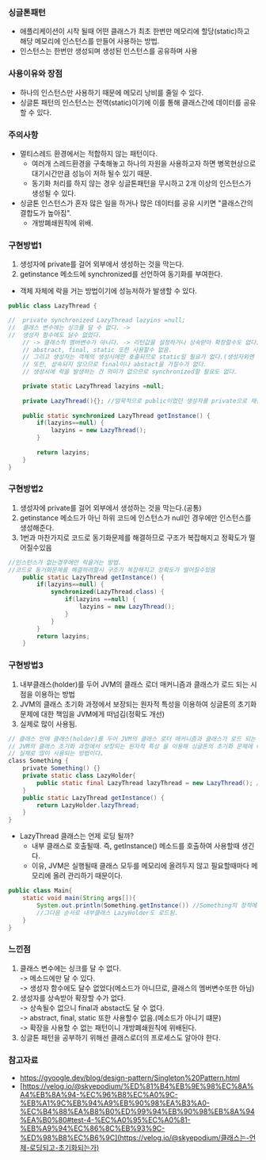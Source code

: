 ### 싱글톤패턴
- 애플리케이션이 시작 될때 어떤 클래스가 최초 한번만 메모리에 할당(static)하고 해당 메모리에 인스턴스를 만들어 사용하는 방법.
- 인스턴스는 한번만 생성되며 생성된 인스턴스를 공유하며 사용

### 사용이유와 장점
- 하나의 인스턴스만 사용하기 때문에 메모리 낭비를 줄일 수 있다.
- 싱글톤 패턴의 인스턴스는 전역(static)이기에 이를 통해 클래스간에 데이터를 공유할 수 있다.

### 주의사항
- 멀티스레드 환경에서는 적합하지 않는 패턴이다.
  - 여러개 스레드환경을 구축해놓고 하나의 자원을 사용하고자 하면 병목현상으로 대기시간만큼 성능이 저하 될수 있기 때문.
  - 동기화 처리를 하지 않는 경우 싱글톤패턴을 무시하고 2개 이상의 인스턴스가 생성될 수 있다.
- 싱글톤 인스턴스가 혼자 많은 일을 하거나 많은 데이터를 공유 시키면 "클래스간의 결합도가 높아짐".
  - 개방폐쇄원칙에 위배. 

### 구현방법1
1. 생성자에 private를 걸어 외부에서 생성하는 것을 막는다.
2. getinstance 메소드에 synchronized를 선언하여 동기화를 부여한다.
  - 객체 자체에 락을 거는 방법이기에 성능저하가 발생할 수 있다.

```java
public class LazyThread {

//	private synchronized LazyThread lazyins =null; 
//	클래스 변수에는 싱크를 달 수 없다. -> 
//  생성자 함수에도 달수 없었다.
	// -> 클래스의 멤버변수가 아니다. -> 리턴값을 설정하거나 상속받아 확장할수도 없다.
	// abstract, final, static 또한 사용할수 없음.
	// 그리고 생성자는 객체의 생성시에만 호출되므로 static일 필요가 없다.(생성자외엔 호출할 이유가 없다는 뜻)
	// 또한, 상속되지 않으므로 final이나 abstact을 가질수가 없다.
	// 생성시에 락을 발생하는 건 의미가 없으므로 synchronized할 필요도 없다.

	private static LazyThread lazyins =null;
	
	private LazyThread(){}; //암묵적으로 public이었던 생성자를 private으로 재선언하여 막음
	
	public static synchronized LazyThread getInstance() {
		if(lazyins==null) {
			lazyins = new LazyThread();
		}
		
		return lazyins;
	}
}
```

### 구현방법2
1. 생성자에 private를 걸어 외부에서 생성하는 것을 막는다.(공통)
2. getinstance 메소드가 아닌 하위 코드에 인스턴스가 null인 경우에만 인스턴스를 생성해준다.
3. 1번과 마찬가지로 코드로 동기화문제를 해결하므로 구조가 복잡해지고 정확도가 떨어질수있음
```java
//인스턴스가 없는경우에만 락을거는 방법.
//코드로 동기화문제를 해결하려할시 구조가 복잡해지고 정확도가 떨어질수있음
	public static LazyThread getInstance() {
		if(lazyins==null) {
			synchronized(LazyThread.class) {
				if(lazyins ==null) {
					lazyins = new LazyThread();
				}
			}
		}
		return lazyins;
	}
```

### 구현방법3
1. 내부클래스(holder)를 두어 JVM의 클래스 로더 매커니즘과 클래스가 로드 되는 시점을 이용하는 방법
2. JVM의 클래스 초기화 과정에서 보장되는 원자적 특성을 이용하여 싱글톤의 초기화 문제에 대한 책임을 JVM에게 떠넘김(정확도 개선)
3. 실제로 많이 사용됨.
``` java
// 클래스 안에 클래스(holder)를 두어 JVM의 클래스 로더 매커니즘과 클래스가 로드 되는 시점을 이용한 방법.
// JVM의 클래스 초기화 과정에서 보장되는 원자적 특성 을 이용해 싱글톤의 초기화 문제에 대한 책임을 JVM에게 떠넘김
// 실제로 많이 사용되는 방법이다.
class Something {    
	private Something() {}
	private static class LazyHolder{
		public static final LazyThread lazyThread = new LazyThread(); // final로 선언된 상수는 로딩되지 않음.
	}	
	public static LazyThread getInstance() {
		return LazyHolder.lazyThread;
	}
}
```
-  LazyThread 클래스는 언제 로딩 될까?
	- 내부 클래스로 호출될때. 즉, getInstance() 메소드를 호출하여 사용할때 생긴다.
	- 이유, JVM은 실행될때 클래스 모두를 메모리에 올려두지 않고 필요할때마다 메모리에 올려 관리하기 때문이다.
```Java
public class Main{
	static void main(String args[]){
		System.out.println(Something.getInstance()) //Something의 정적메소드가 호출됨에 따라 Something 클래스도 로드됨
		//그다음 순서로 내부클래스 LazyHolder도 로드됨. 
	}
}
```

### 느낀점
1. 클래스 변수에는 싱크를 달 수 없다.<br>
-> 메소드에만 달 수 있다.<br>
-> 생성자 함수에도 달수 없었다(메소드가 아니므로, 클래스의 멤버변수또한 아님)<br>
2. 생성자를 상속받아 확장할 수가 없다.<br>
-> 상속될수 없으니 final과 abstact도 달 수 없다.<br>
-> abstract, final, static 또한 사용할수 없음.(메소드가 아니기 떄문)<br>
-> 확장을 사용할 수 없는 패턴이니 개방폐쇄원칙에 위배된다.<br>
3. 싱글톤 패턴을 공부하기 위해선 클래스로더의 프로세스도 알아야 한다.

### 참고자료
- https://gyoogle.dev/blog/design-pattern/Singleton%20Pattern.html
- [https://velog.io/@skyepodium/%ED%81%B4%EB%9E%98%EC%8A%A4%EB%8A%94-%EC%96%B8%EC%A0%9C-%EB%A1%9C%EB%94%A9%EB%90%98%EA%B3%A0-%EC%B4%88%EA%B8%B0%ED%99%94%EB%90%98%EB%8A%94%EA%B0%80#test-4-%EC%A0%95%EC%A0%81-%EB%A9%94%EC%86%8C%EB%93%9C-%ED%98%B8%EC%B6%9C](https://velog.io/@skyepodium/클래스는-언제-로딩되고-초기화되는가)
